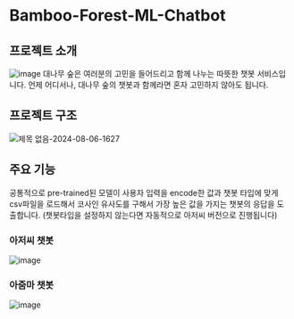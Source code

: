 # Bamboo-Forest-ML-Chatbot

## 프로젝트 소개
![image](https://github.com/user-attachments/assets/1b6dcb0c-4c71-49b2-91e4-b7206756018e)
대나무 숲은 여러분의 고민을 들어드리고 함께 나누는 따뜻한 챗봇 서비스입니다. 언제 어디서나, 대나무 숲의 챗봇과 함께라면 혼자 고민하지 않아도 됩니다.
## 프로젝트 구조
![제목 없음-2024-08-06-1627](https://github.com/user-attachments/assets/dd40cc80-5d8b-41d0-a387-7195566994b2)
## 주요 기능
공통적으로 pre-trained된 모델이 사용자 입력을 encode한 값과 챗봇 타입에 
맞게 csv파일을 로드해서 코사인 유사도를 구해서 가장 높은 값을 가지는 챗봇의 응답을 도출합니다.
(챗봇타입을 설정하지 않는다면 자동적으로 아저씨 버전으로 진행됩니다)
### 아저씨 챗봇
![image](https://github.com/user-attachments/assets/6674ab0c-fdae-43a5-9e47-cbbf78bf6953)
### 아줌마 챗봇
![image](https://github.com/user-attachments/assets/63ef2eda-25f9-4b70-880d-ad0091146f64)

